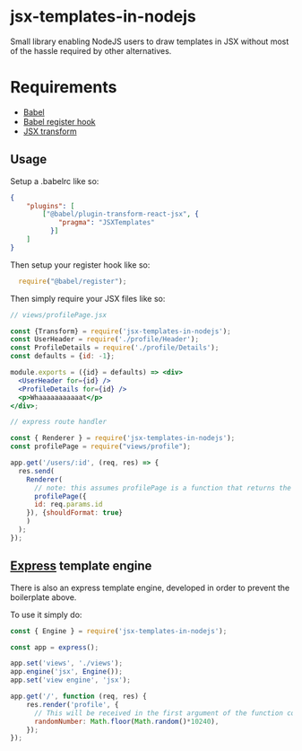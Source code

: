 # jsx-templates-in-nodejs

Small library enabling NodeJS users to draw templates in JSX without most of the hassle required by other alternatives. 

# Requirements
- [Babel][1]
- [Babel register hook][3]
- [JSX transform][2]

## Usage

Setup a .babelrc like so: 

```json
{
    "plugins": [
        ["@babel/plugin-transform-react-jsx", {
            "pragma": "JSXTemplates"
          }]
    ]
}
```

Then setup your register hook like so: 
```js
  require("@babel/register");
```

Then simply require your JSX files like so: 

```jsx
// views/profilePage.jsx

const {Transform} = require('jsx-templates-in-nodejs');
const UserHeader = require('./profile/Header');
const ProfileDetails = require('./profile/Details');
const defaults = {id: -1};

module.exports = ({id} = defaults) => <div>
  <UserHeader for={id} />
  <ProfileDetails for={id} />
  <p>Whaaaaaaaaaaat</p>
</div>;
```

```js
// express route handler

const { Renderer } = require('jsx-templates-in-nodejs');
const profilePage = require("views/profile");

app.get('/users/:id', (req, res) => {
  res.send(
    Renderer(
      // note: this assumes profilePage is a function that returns the JSX for the requested page
      profilePage({ 
      id: req.params.id
    }), {shouldFormat: true}    
    )
  );
});
```

## [Express][4] template engine

There is also an express template engine, developed in order to prevent the boilerplate above.

To use it simply do: 

```jsx
const { Engine } = require('jsx-templates-in-nodejs');

const app = express();

app.set('views', './views');
app.engine('jsx', Engine());
app.set('view engine', 'jsx');

app.get('/', function (req, res) {
    res.render('profile', { 
      // This will be received in the first argument of the function contained in the JSX template file described above
      randomNumber: Math.floor(Math.random()*10240),
    });
});
```



[1]: https://babeljs.io/docs
[2]: https://babeljs.io/docs/en/babel-plugin-transform-react-jsx
[3]: https://babeljs.io/docs/en/babel-register
[4]: http://expressjs.com/en/guide/using-template-engines.html